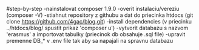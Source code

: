 #step-by-step
	-nainstalovat composer 1.9.0
	-overit instalaciu/vereziu (composer -V)
	-stiahnut repository z githubu a dat do priecinka htdocs (git clone https://github.com/4gac/blog.git)
	-install dependencies (v priecinku ../htdocs/blog/ spustit prikaz 'composer u')
	-vytvorit databazu s nazvom 'erasmus' a importovat tabulky (priecinok db obsahuje .sql file)
	-upravit premenne DB_* v .env file tak aby sa napajali na spravnu databazu